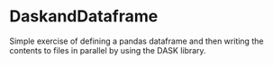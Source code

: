 # DaskandDataframe
Simple exercise of defining a pandas dataframe and then writing the contents to files in parallel by using the DASK library.

